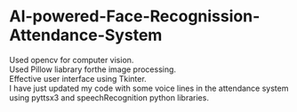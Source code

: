 # AI-powered-Face-Recognission-Attendance-System
Used opencv for computer vision. <br>Used Pillow liabrary forthe image processing. <br>Effective user interface using Tkinter.<br> I have just updated my code with some voice lines in the attendance system using pyttsx3 and speechRecognition python libraries.
